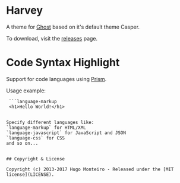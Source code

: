 # Harvey

A theme for [Ghost](http://github.com/tryghost/ghost/) based on it's default theme Casper.

To download, visit the [releases](https://github.com/hvmonteiro/harvey/releases) page.


# Code Syntax Highlight
Support for code languages using [Prism](http://prismjs.com/).

Usage example:
```
 ```language-markup
 <h1>Hello World!</h1>
 ```
```

Specify different languages like:
`language-markup` for HTML/XML
`language-javascript` for JavaScript and JSON
`language-css` for CSS
and so on...


## Copyright & License

Copyright (c) 2013-2017 Hugo Monteiro - Released under the [MIT license](LICENSE).

